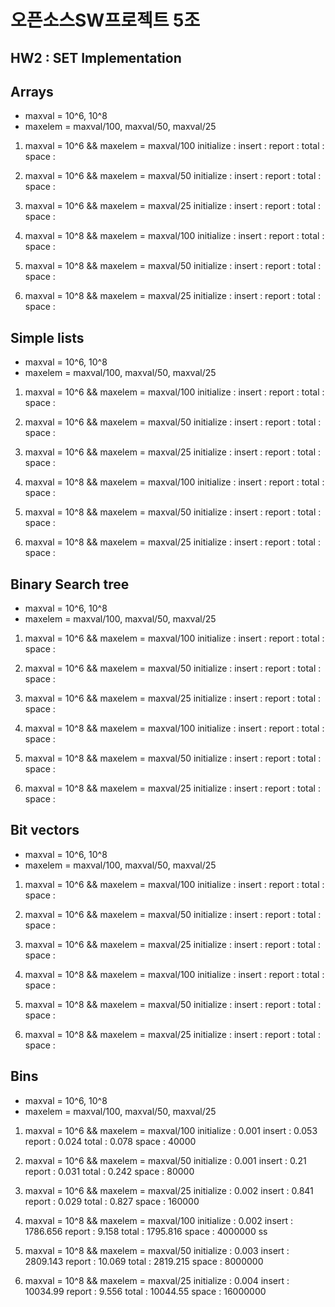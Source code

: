 # 오픈소스SW프로젝트 5조

## HW2 : SET Implementation

## Arrays
 * maxval = 10^6, 10^8
 * maxelem = maxval/100, maxval/50, maxval/25

 1. maxval = 10^6 && maxelem = maxval/100
 initialize :
 insert :
 report :
 total :
 space :

2. maxval = 10^6 && maxelem = maxval/50
    initialize :
    insert :
    report :
    total :
    space :

3. maxval = 10^6 && maxelem = maxval/25
    initialize :
    insert :
    report :
    total :
    space :

4. maxval = 10^8 && maxelem = maxval/100
    initialize :
    insert :
    report :
    total :
    space :

5. maxval = 10^8 && maxelem = maxval/50
    initialize :
    insert :
    report :
    total :
    space :

6. maxval = 10^8 && maxelem = maxval/25
    initialize :
    insert :
    report :
    total :
    space :

## Simple lists
 * maxval = 10^6, 10^8
 * maxelem = maxval/100, maxval/50, maxval/25

 1. maxval = 10^6 && maxelem = maxval/100
    initialize :
    insert :
    report :
    total :
    space :

2. maxval = 10^6 && maxelem = maxval/50
    initialize :
    insert :
    report :
    total :
    space :

3. maxval = 10^6 && maxelem = maxval/25
    initialize :
    insert :
    report :
    total :
    space :

4. maxval = 10^8 && maxelem = maxval/100
    initialize :
    insert :
    report :
    total :
    space :

5. maxval = 10^8 && maxelem = maxval/50
    initialize :
    insert :
    report :
    total :
    space :

6. maxval = 10^8 && maxelem = maxval/25
    initialize :
    insert :
    report :
    total :
    space :

## Binary Search tree
 * maxval = 10^6, 10^8
 * maxelem = maxval/100, maxval/50, maxval/25

 1. maxval = 10^6 && maxelem = maxval/100
    initialize :
    insert :
    report :
    total :
    space :

2. maxval = 10^6 && maxelem = maxval/50
    initialize :
    insert :
    report :
    total :
    space :

3. maxval = 10^6 && maxelem = maxval/25
    initialize :
    insert :
    report :
    total :
    space :

4. maxval = 10^8 && maxelem = maxval/100
    initialize :
    insert :
    report :
    total :
    space :

5. maxval = 10^8 && maxelem = maxval/50
    initialize :
    insert :
    report :
    total :
    space :

6. maxval = 10^8 && maxelem = maxval/25
    initialize :
    insert :
    report :
    total :
    space :

## Bit vectors
 * maxval = 10^6, 10^8
 * maxelem = maxval/100, maxval/50, maxval/25

 1. maxval = 10^6 && maxelem = maxval/100
    initialize :
    insert :
    report :
    total :
    space :

2. maxval = 10^6 && maxelem = maxval/50
    initialize :
    insert :
    report :
    total :
    space :

3. maxval = 10^6 && maxelem = maxval/25
    initialize :
    insert :
    report :
    total :
    space :

4. maxval = 10^8 && maxelem = maxval/100
    initialize :
    insert :
    report :
    total :
    space :

5. maxval = 10^8 && maxelem = maxval/50
    initialize :
    insert :
    report :
    total :
    space :

6. maxval = 10^8 && maxelem = maxval/25
    initialize :
    insert :
    report :
    total :
    space :

## Bins
* maxval = 10^6, 10^8
* maxelem = maxval/100, maxval/50, maxval/25

 1. maxval = 10^6 && maxelem = maxval/100
    initialize : 0.001
    insert : 0.053
    report : 0.024
    total : 0.078
    space : 40000

2. maxval = 10^6 && maxelem = maxval/50
    initialize : 0.001
    insert : 0.21
    report : 0.031
    total : 0.242
    space : 80000

3. maxval = 10^6 && maxelem = maxval/25
    initialize : 0.002
    insert : 0.841
    report : 0.029
    total : 0.827
    space : 160000

4. maxval = 10^8 && maxelem = maxval/100
    initialize : 0.002
    insert : 1786.656
    report : 9.158
    total : 1795.816
    space : 4000000
ss
5. maxval = 10^8 && maxelem = maxval/50
    initialize : 0.003
    insert : 2809.143
    report : 10.069
    total : 2819.215
    space : 8000000

6. maxval = 10^8 && maxelem = maxval/25
    initialize : 0.004
    insert : 10034.99
    report : 9.556
    total : 10044.55
    space : 16000000
